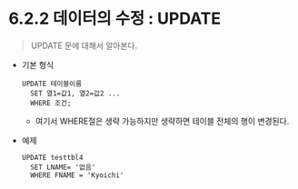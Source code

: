 # 6.2.2 데이터의 수정 : UPDATE

> UPDATE 문에 대해서 알아본다.

* 기본 형식

  ```mariadb
  UPDATE 테이블이름
  	SET 열1=값1, 열2=값2 ...
  	WHERE 조건;
  ```

  * 여기서 WHERE절은 생략 가능하지만 생략하면 테이블 전체의 행이 변경된다.

* 예제

  ```mariadb
  UPDATE testtbl4
  	SET LNAME= '없음'
  	WHERE FNAME = 'Kyoichi'
  ```

